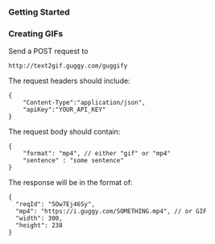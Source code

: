 ### Getting Started

### Creating GIFs
Send a POST request to 
````
http://text2gif.guggy.com/guggify
````

The request headers should include:
````
{
    "Content-Type":"application/json",
    "apiKey":"YOUR_API_KEY"
}
````

The request body should contain:
````
{
    "format": "mp4", // either "gif" or "mp4"
    "sentence" : "some sentence"
}
````

The response will be in the format of:
````
{
  "reqId": "5Ow7Ej46Sy",
  "mp4": "https://i.guggy.com/SOMETHING.mp4", // or GIF
  "width": 300,
  "height": 238
}
````